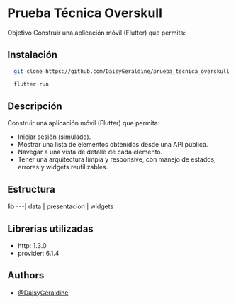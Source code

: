 # Prueba Técnica Overskull

Objetivo
Construir una aplicación móvil (Flutter) que permita:




## Instalación


```bash
  git clone https://github.com/DaisyGeraldine/prueba_tecnica_overskull.git

  flutter run
```
    
## Descripción

Construir una aplicación móvil (Flutter) que permita:
 -	Iniciar sesión (simulado).
 - Mostrar una lista de elementos obtenidos desde una API pública.
 - Navegar a una vista de detalle de cada elemento.
 - Tener una arquitectura limpia y responsive, con manejo de estados, errores y widgets reutilizables.

## Estructura
  lib ---| data
        |  presentacion
        | widgets


## Librerías utilizadas

* http: 1.3.0
* provider: 6.1.4




## Authors

- [@DaisyGeraldine](https://www.github.com/DaisyGeraldine)
